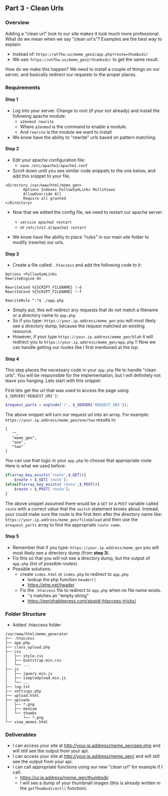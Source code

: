 ## Part 3 - Clean Urls

### Overview

Adding a "clean url" look to our site makes it look much more professional. What do we mean when we say "clean url's"? Examples are the best way to explain:

- Instead of: `https://wtfhw.us/meme_gen2/app.php?route=thumbsdir`
- We use: `https://wtfhw.us/meme_gen2/thumbsdir` to get the same result.

How do we make this happen? We need to install a couple of things on our server, and basically redirect our requests to the proper places.


### Requirements

#### Step 1
- Log into your server. Change to root (if your not already) and install the following apache module:
    - `a2enmod rewrite`
    - Where `a2enmod` is the command to enable a module.
    - And `rewrite` is the module we want to install
- We know have the ability to "rewrite" urls based on pattern matching. 

#### Step 2

- Edit your apache configuration file:
    - `nano /etc/apache2/apache2.conf`
- Scroll down until you see similar code snippets to the one below, and add this snippet to your file.

```
<Directory /var/www/html/meme_gen>
        Options Indexes FollowSymLinks MultiViews
        AllowOverride All
        Require all granted
</Directory>
```

- Now that we edited the config file, we need to restart our apache server:
    - `service apache2 restart`
    - or `/etc/init.d/apache2 restart` 

- We know have the ability to place "rules" in our main site folder to modify (rewrite) our urls.

#### Step 3

- Create a file called: `.htaccess` and add the following code to it:

```
Options +FollowSymLinks
RewriteEngine On

RewriteCond %{SCRIPT_FILENAME} !-d
RewriteCond %{SCRIPT_FILENAME} !-f

RewriteRule ^.*$ ./app.php
```
- Simply put, this will redirect any requests that do not match a filename or a directory name to `app.php`
- So if you type: `https://your.ip.address/meme_gen` you will most likely see a directory dump, because the request matched an existing resource.
- However, if your type `https://your.ip.address/meme_gen/blah` it will redirect you to `https://your.ip.address/meme_gen/app.php` !! Now we can handle getting our routes like I first mentioned at the top.

#### Step 4

This step places the necessary code in your `app.php` file to handle "clean urls". You will be responsible for the implementation, but I will definitely not leave you hanging. Lets start with this snippet:


First lets get the url that was used to access the page using `$_SERVER['REQUEST_URI']`:

```php
$request_parts = explode('/', $_SERVER['REQUEST_URI']); 
```

The above snippet will turn our request url into an array. For example: `https://your.ip.address/meme_gen/one/two` results in:

```
[
   "",
   "meme_gen",
   "one",
   "two"
]
``` 

You can use that logic in your `app.php` to choose that appropriate route. Here is what we used before:

```php
if(array_key_exists('route',$_GET)){
    $route = $_GET['route'];
}elseif(array_key_exists('route',$_POST)){
    $route = $_POST['route'];
}
```

The above snippet assumed there would be a `GET` or a `POST` variable called `route` with a correct value that the `switch` statement knows about. Instead, your could make sure the route is the first item after the directory name like: `https://your.ip.address/meme_gen/fileUpload` and then use the `$request_parts` array to find the appropriate `route name`.


#### Step 5

- Remember that if you type: `https://your.ip.address/meme_gen` you will most likely see a directory dump (from **step 3**).
- Fix this so that you will not see a directory dump, but the output of `app.php` (list of possible routes).
- Possible solutions:
    - create `index.html` or `index.php` to redirect to `app.php` 
        - lookup the php function `header()`
        - https://php.net/header
    - Fix the `.htaccess` file to redirect to `app.php` when no file name exists.
        - `^$` matches an "empty string" 
        - https://perishablepress.com/stupid-htaccess-tricks/
    

### Folder Structure

- Added .htaccess folder

```
/var/www/html/meme_generator 
├── .htaccess
├── app.php
├── class_upload.php
├── css
│   ├── style.css
│   ├── bootstrap.min.css
│   └── ...
├── js
│   ├── jquery.min.js
│   ├── simpleUpload.min.js
│   └── ...
├── log.txt
├── settings.php
├── upload.html
├── uploads
│   ├── *.png
│   ├── medium
│   └── thumbs
│       └── *.png
└── view_memes.html
```

### Deliverables

- I can access your site at http://your.ip.address/meme_gen/app.php and will still see the output from your api.
- I can access your site at http://your.ip.address/meme_gen/ and will still see the output from your api.
- I can call appropriate functions using our new "clean url" for example if I call:
    - https://ur.ip.address/meme_gen/thumbsdir 
    - I will see a dump of your thumbnail images (this is already written in the `getThumbsdirect()` function).
